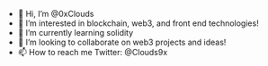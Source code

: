 - 👋 Hi, I’m @0xClouds
- 👀 I’m interested in blockchain, web3, and front end technologies!
- 🌱 I’m currently learning solidity
- 💞️ I’m looking to collaborate on web3 projects and ideas!
- 📫 How to reach me Twitter: @Clouds9x

<!---
0xClouds/0xClouds is a ✨ special ✨ repository because its `README.md` (this file) appears on your GitHub profile.
You can click the Preview link to take a look at your changes.
--->
